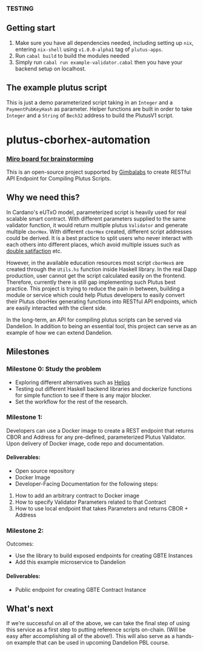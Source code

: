 ### TESTING
## Getting start
1. Make sure you have all dependencies needed, including setting up `nix`, entering `nix-shell` using `v1.0.0-alpha1` tag of `plutus-apps`.
2. Run `cabal build` to build the modules needed
3. Simply run `cabal run example-validator.cabal` then you have your backend setup on localhost.

## The example plutus script
This is just a demo parameterized script taking in an `Integer` and a `PaymentPubKeyHash` as parameter. Helper functions are built in order to take `Integer` and a `String` of `Bech32` address to build the PlutusV1 script.

# plutus-cborhex-automation
### [Miro board for brainstorming](https://miro.com/app/board/uXjVPPxeTj4=/?share_link_id=943831871410)

This is an open-source project supported by [Gimbalabs](https://discord.gg/2Qz73CjSxz) to create RESTful API Endpoint for Compiling Plutus Scripts.

## Why we need this?
In Cardano's eUTxO model, parameterized script is heavily used for real scalable smart contract. With different parameters supplied to the same validator function, it would return multiple plutus `Validator` and generate multiple `cborHex`. With different `cborHex` created, different script addresses could be derived. It is a best practice to split users who never interact with each others into different places, which avoid multiple issues such as [double satifaction](https://plutus.readthedocs.io/en/latest/reference/writing-scripts/common-weaknesses/double-satisfaction.html) etc.

However, in the available education resources most script `cborHex`s are created through the `Utils.hs` function inside Haskell library. In the real Dapp production, user cannot get the script calculated easily on the frontend. Therefore, currently there is still gap implementing such Plutus best practice. This project is trying to reduce the pain in between, building a module or service which could help Plutus developers to easily convert their Plutus cborHex generating functions into RESTful API endpoints, which are easily interacted with the client side.


In the long-term, an API for compiling plutus scripts can be served via Dandelion. In addition to being an essential tool, this project can serve as an example of how we can extend Dandelion.


## Milestones


### Milestone 0: Study the problem
- Exploring different alternatives such as [Helios](https://github.com/Hyperion-BT/Helios)
- Testing out different Haskell backend libraries and dockerize functions for simple function to see if there is any major blocker.
- Set the workflow for the rest of the research.


### Milestone 1:
Developers can use a Docker image to create a REST endpoint that returns CBOR and Address for any pre-defined, parameterized Plutus Validator.
Upon delivery of Docker image, code repo and documentation.
#### Deliverables:
- Open source repository
- Docker Image
- Developer-Facing Documentation for the following steps:
1. How to add an arbitrary contract to Docker image
2. How to specify Validator Parameters related to that Contract
3. How to use local endpoint that takes Parameters and returns CBOR + Address


### Milestone 2:
Outcomes:
- Use the library to build exposed endpoints for creating GBTE Instances
- Add this example microservice to Dandelion
#### Deliverables:
- Public endpoint for creating GBTE Contract Instance


## What's next
If we’re successful on all of the above, we can take the final step of using this service as a first step to putting reference scripts on-chain. (Will be easy after accomplishing all of the above!). This will also serve as a hands-on example that can be used in upcoming Dandelion PBL course.
